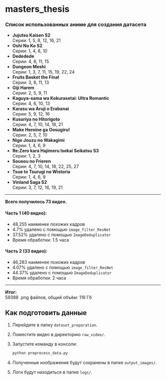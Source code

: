 # masters_thesis

### Список использованных аниме для создания датасета

- **Jujutsu Kaisen S2**  
  Серии: 1, 5, 8, 12, 16, 21
- **Oshi No Ko S2**  
  Серии: 1, 4, 8, 10
- **Dededede**  
  Серии: 4, 8, 11, 15
- **Dungeon Meshi**  
  Серии: 1, 3, 7, 11, 15, 19, 22, 24
- **Fruits Basket the Final**  
  Серии: 3, 8, 11, 13
- **Giji Harem**  
  Серии: 2, 5, 9, 11
- **Kaguya-sama wa Kokurasetai: Ultra Romantic**  
  Серии: 4, 6, 10, 13
- **Karasu wa Aruji o Erabanai**  
  Серии: 5, 9, 12, 16
- **Kusuriya no Hitorigoto**  
  Серии: 4, 7, 10, 14, 18, 21
- **Make Heroine ga Oosugiru!**  
  Серии: 2, 5, 7, 10
- **Nige Jouzu no Wakagimi**  
  Серии: 1, 4, 6, 9
- **Re:Zero kara Hajimeru Isekai Seikatsu S3**  
  Серии: 1, 2, 3
- **Sousou no Frieren**  
  Серии: 4, 7, 10, 14, 18, 22, 25, 27
- **Tsue to Tsurugi no Wistoria**  
  Серии: 1, 4, 6, 9
- **Vinland Saga S2**  
  Серии: 3, 7, 12, 16, 19, 21

---

**Всего получилось 73 видео.**

#### Часть 1 (40 видео):
- 48,255 наименее похожих кадров
- 4.7% удалено с помощью `image_filter_ResNet`
- 37.52% удалено с помощью `ImageDeduplicator`
- Время обработки: 1.5 часа

#### Часть 2 (33 видео):
- 46,283 наименее похожих кадров
- 4.07% удалено с помощью `image_filter_ResNet`
- 44.37% удалено с помощью `ImageDeduplicator`
- Время обработки: 2 часа

---

**Итог:**  
59388 .png файлов, общий объём: 116 Гб




## Как подготовить данные

1. Перейдите в папку `dataset_preparation`.
2. Поместите видео в директорию `raw_video/`.
3. Запустите команду в консоли:

   ```bash
   python preprocess_data.py

4. Полученные изображения будут сохранены в папке `output_images/`.
5. Логи будут находиться в папке `logs/`.
